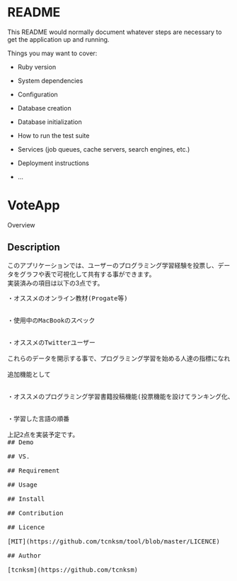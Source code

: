 # README

This README would normally document whatever steps are necessary to get the
application up and running.

Things you may want to cover:

* Ruby version

* System dependencies

* Configuration

* Database creation

* Database initialization

* How to run the test suite

* Services (job queues, cache servers, search engines, etc.)

* Deployment instructions

* ...

VoteApp
====

Overview

## Description
このアプリケーションでは、ユーザーのプログラミング学習経験を投票し、データをグラフや表で可視化して共有する事ができます。<br>
実装済みの項目は以下の3点です。<br>
<pre>・オススメのオンライン教材(Progate等)<br>
<pre>・使用中のMacBookのスペック<br>
<pre>・オススメのTwitterユーザー<br>
これらのデータを開示する事で、プログラミング学習を始める人達の指標になればと思い作成しています。<br>
追加機能として<br>
<pre>・オススメのプログラミング学習書籍投稿機能(投票機能を設けてランキング化、アマゾンや楽天のlinkをつけてアプリケーションページから購入可能にする)<br>
<pre>・学習した言語の順番<br>
上記2点を実装予定です。
## Demo

## VS. 

## Requirement

## Usage

## Install

## Contribution

## Licence

[MIT](https://github.com/tcnksm/tool/blob/master/LICENCE)

## Author

[tcnksm](https://github.com/tcnksm)
